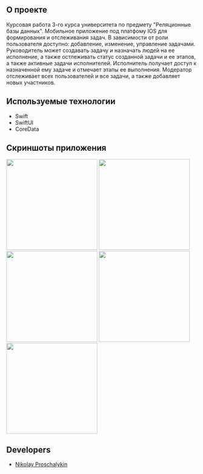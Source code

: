 ## О проекте
Курсовая работа 3-го курса университета по предмету "Реляционные базы данных".
Мобильное приложение под платфому IOS для формирования и отслеживания задач. В зависимости от роли пользователя доступно: добавление, изменение, управление задачами. Руководитель может создавать задачу и назначать людей на ее исполнение, а также остлеживать статус созданной задачи и ее этапов, а также активные задачи исполнителей. Исполнитель получает доступ к назначенной ему задаче и отмечает этапы ее выполнения. Модератор отслеживает всех пользователей и все задачи, а также добавляет новых участников. 

## Используемые технологии

- Swift
- SwiftUI
- CoreData

## Скриншоты приложения

<div >
  <img src="https://i.ibb.co/3dHF2WM/moderator.png" width="240"/> 
  <img src="https://i.ibb.co/NtX824G/IMG-02-DB004-D4-A50-1.jpg" width="240"/>   
  <img src="https://i.ibb.co/5rc2HKR/not-per.png" width="240"/> 
  <img src="https://i.ibb.co/zJQDBC2/login.png" width="240"/> 
  <img src="https://i.ibb.co/Z8PW1kB/create-dis.png" width="240"/> 
</div>

## Developers

- [Nikolay Proschalykin](https://gist.github.com/NikProschalykin)


